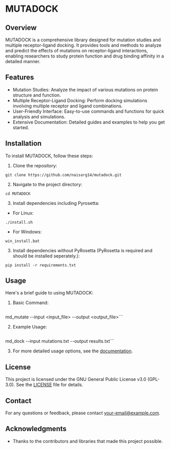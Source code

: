 # MUTADOCK

## Overview
MUTADOCK is a comprehensive library designed for mutation studies and multiple receptor-ligand docking. It provides tools and methods to analyze and predict the effects of mutations on receptor-ligand interactions, enabling researchers to study protein function and drug binding affinity in a detailed manner.

## Features
- Mutation Studies: Analyze the impact of various mutations on protein structure and function.
- Multiple Receptor-Ligand Docking: Perform docking simulations involving multiple receptor and ligand combinations.
- User-Friendly Interface: Easy-to-use commands and functions for quick analysis and simulations.
- Extensive Documentation: Detailed guides and examples to help you get started.

## Installation
To install MUTADOCK, follow these steps:

1. Clone the repository:
```
git clone https://github.com/naisarg14/mutadock.git
```


2. Navigate to the project directory:
```
cd MUTADOCK
```


3. Install dependencies including Pyrosetta:

- For Linux:
```
./install.sh
```

- For Windows:
```
win_install.bat
```


3. Install dependencies without PyRosetta (PyRosetta is required and should be installed seperately.):
```
pip install -r requirements.txt
```


## Usage
Here's a brief guide to using MUTADOCK:

1. Basic Command:
   ```
md_mutate --input <input_file> --output <output_file>```


2. Example Usage:
   ```
md_dock --input mutations.txt --output results.txt```


3. For more detailed usage options, see the [documentation](link-to-documentation).


## License
This project is licensed under the GNU General Public License v3.0 (GPL-3.0). See the [LICENSE](LICENSE) file for details.

## Contact
For any questions or feedback, please contact [your-email@example.com](mailto:naisarg.patel14@hotmail.com).

## Acknowledgments
- Thanks to the contributors and libraries that made this project possible.

